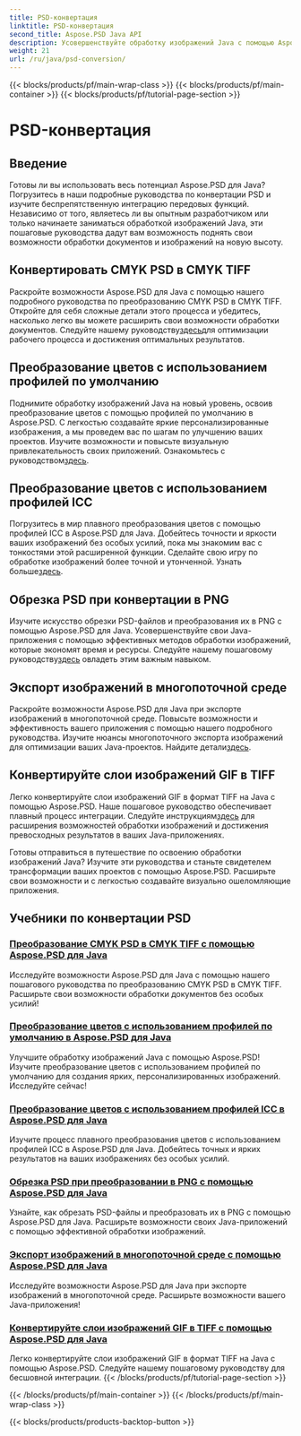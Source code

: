```yaml
---
title: PSD-конвертация
linktitle: PSD-конвертация
second_title: Aspose.PSD Java API
description: Усовершенствуйте обработку изображений Java с помощью Aspose.PSD! Научитесь конвертировать CMYK PSD в CMYK TIFF, выполнять мастер-преобразование цветов, обрезать PSD-файлы и многое другое.
weight: 21
url: /ru/java/psd-conversion/
---
```


{{< blocks/products/pf/main-wrap-class >}}
{{< blocks/products/pf/main-container >}}
{{< blocks/products/pf/tutorial-page-section >}}

# PSD-конвертация

## Введение

Готовы ли вы использовать весь потенциал Aspose.PSD для Java? Погрузитесь в наши подробные руководства по конвертации PSD и изучите беспрепятственную интеграцию передовых функций. Независимо от того, являетесь ли вы опытным разработчиком или только начинаете заниматься обработкой изображений Java, эти пошаговые руководства дадут вам возможность поднять свои возможности обработки документов и изображений на новую высоту.

## Конвертировать CMYK PSD в CMYK TIFF
 Раскройте возможности Aspose.PSD для Java с помощью нашего подробного руководства по преобразованию CMYK PSD в CMYK TIFF. Откройте для себя сложные детали этого процесса и убедитесь, насколько легко вы можете расширить свои возможности обработки документов. Следуйте нашему руководству[здесь](./cmyk-psd-to-cmyk-tiff/)для оптимизации рабочего процесса и достижения оптимальных результатов.

## Преобразование цветов с использованием профилей по умолчанию
 Поднимите обработку изображений Java на новый уровень, освоив преобразование цветов с помощью профилей по умолчанию в Aspose.PSD. С легкостью создавайте яркие персонализированные изображения, а мы проведем вас по шагам по улучшению ваших проектов. Изучите возможности и повысьте визуальную привлекательность своих приложений. Ознакомьтесь с руководством[здесь](./color-conversion-default-profiles/).

## Преобразование цветов с использованием профилей ICC
 Погрузитесь в мир плавного преобразования цветов с помощью профилей ICC в Aspose.PSD для Java. Добейтесь точности и яркости ваших изображений без особых усилий, пока мы знакомим вас с тонкостями этой расширенной функции. Сделайте свою игру по обработке изображений более точной и утонченной. Узнать больше[здесь](./color-conversion-icc-profiles/).

## Обрезка PSD при конвертации в PNG
Изучите искусство обрезки PSD-файлов и преобразования их в PNG с помощью Aspose.PSD для Java. Усовершенствуйте свои Java-приложения с помощью эффективных методов обработки изображений, которые экономят время и ресурсы. Следуйте нашему пошаговому руководству[здесь](./cropping-psd-converting-png/) овладеть этим важным навыком.

## Экспорт изображений в многопоточной среде
 Раскройте возможности Aspose.PSD для Java при экспорте изображений в многопоточной среде. Повысьте возможности и эффективность вашего приложения с помощью нашего подробного руководства. Изучите нюансы многопоточного экспорта изображений для оптимизации ваших Java-проектов. Найдите детали[здесь](./export-images-multi-thread/).

## Конвертируйте слои изображений GIF в TIFF
 Легко конвертируйте слои изображений GIF в формат TIFF на Java с помощью Aspose.PSD. Наше пошаговое руководство обеспечивает плавный процесс интеграции. Следуйте инструкциям[здесь](./gif-image-layers-to-tiff/) для расширения возможностей обработки изображений и достижения превосходных результатов в ваших Java-приложениях.

Готовы отправиться в путешествие по освоению обработки изображений Java? Изучите эти руководства и станьте свидетелем трансформации ваших проектов с помощью Aspose.PSD. Расширьте свои возможности и с легкостью создавайте визуально ошеломляющие приложения. 
## Учебники по конвертации PSD
### [Преобразование CMYK PSD в CMYK TIFF с помощью Aspose.PSD для Java](./cmyk-psd-to-cmyk-tiff/)
Исследуйте возможности Aspose.PSD для Java с помощью нашего пошагового руководства по преобразованию CMYK PSD в CMYK TIFF. Расширьте свои возможности обработки документов без особых усилий!
### [Преобразование цветов с использованием профилей по умолчанию в Aspose.PSD для Java](./color-conversion-default-profiles/)
Улучшите обработку изображений Java с помощью Aspose.PSD! Изучите преобразование цветов с использованием профилей по умолчанию для создания ярких, персонализированных изображений. Исследуйте сейчас!
### [Преобразование цветов с использованием профилей ICC в Aspose.PSD для Java](./color-conversion-icc-profiles/)
Изучите процесс плавного преобразования цветов с использованием профилей ICC в Aspose.PSD для Java. Добейтесь точных и ярких результатов на ваших изображениях без особых усилий.
### [Обрезка PSD при преобразовании в PNG с помощью Aspose.PSD для Java](./cropping-psd-converting-png/)
Узнайте, как обрезать PSD-файлы и преобразовать их в PNG с помощью Aspose.PSD для Java. Расширьте возможности своих Java-приложений с помощью эффективной обработки изображений.
### [Экспорт изображений в многопоточной среде с помощью Aspose.PSD для Java](./export-images-multi-thread/)
Исследуйте возможности Aspose.PSD для Java при экспорте изображений в многопоточной среде. Расширьте возможности вашего Java-приложения!
### [Конвертируйте слои изображений GIF в TIFF с помощью Aspose.PSD для Java](./gif-image-layers-to-tiff/)
Легко конвертируйте слои изображений GIF в формат TIFF на Java с помощью Aspose.PSD. Следуйте нашему пошаговому руководству для бесшовной интеграции.
{{< /blocks/products/pf/tutorial-page-section >}}

{{< /blocks/products/pf/main-container >}}
{{< /blocks/products/pf/main-wrap-class >}}

{{< blocks/products/products-backtop-button >}}
